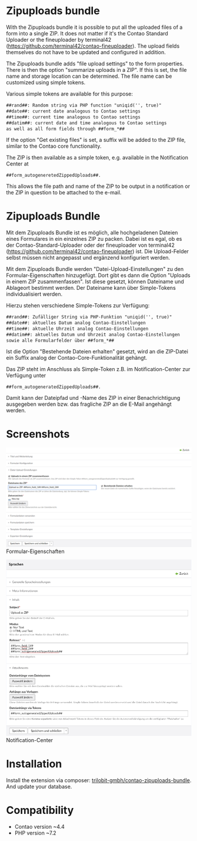 Zipuploads bundle
==================

With the Zipuploads bundle it is possible to put all the uploaded files of a form into a single ZIP. It does not matter if it's the Contao Standard Uploader or the fineuploader by terminal42 (https://github.com/terminal42/contao-fineuploader). The upload fields themselves do not have to be updated and configured in addition.

The Zipuploads bundle adds "file upload settings" to the form properties. There is then the option "summarize uploads in a ZIP". If this is set, the file name and storage location can be determined. The file name can be customized using simple tokens.

Various simple tokens are available for this purpose:
   
    ##rand##: Random string via PHP function "uniqid('', true)"  
    ##date##: current date analogous to Contao settings  
    ##time##: current time analogous to Contao settings  
    ##datim##: current date and time analogous to Contao settings  
    as well as all form fields through ##form_*##  
If the option "Get existing files" is set, a suffix will be added to the ZIP file, similar to the Contao core functionality.

The ZIP is then available as a simple token, e.g. available in the Notification Center at 

    ##form_autogeneretedZippedUploads##.

This allows the file path and name of the ZIP to be output in a notification or the ZIP in question to be attached to the e-mail.

Zipuploads Bundle
==================

Mit dem Zipuploads Bundle ist es möglich, alle hochgeladenen Dateien eines Formulares in ein einzelnes ZIP zu packen. Dabei ist es egal, ob es der Contao-Standard-Uploader oder der fineuploader von terminal42 (https://github.com/terminal42/contao-fineuploader) ist. Die Upload-Felder selbst müssen nicht angepasst und ergänzend konfiguriert werden.

Mit dem Zipuploads Bundle werden "Datei-Upload-Einstellungen" zu den Formular-Eigenschaften hinzugefügt. Dort gibt es dann die Option "Uploads in einem ZIP zusammenfassen". Ist diese gesetzt, können Dateiname und Ablageort bestimmt werden. Der Dateiname kann über Simple-Tokens individualisiert werden.

Hierzu stehen verschiedene Simple-Tokens zur Verfügung:

    ##rand##: Zufälliger String via PHP-Funktion "uniqid('', true)"  
    ##date##: aktuelles Datum analog Contao-Einstellungen  
    ##time##: aktuelle Uhrzeit analog Contao-Einstellungen  
    ##datim##: aktuelles Datum und Uhrzeit analog Contao-Einstellungen  
    sowie alle Formularfelder über ##form_*##  
Ist die Option "Bestehende Dateien erhalten" gesetzt, wird an die ZIP-Datei ein Suffix analog der Contao-Core-Funktionalität gehängt.

Das ZIP steht im Anschluss als Simple-Token z.B. im Notification-Center zur Verfügung unter

    ##form_autogeneratedZippedUploads##.

Damit kann der Dateipfad und -Name des ZIP in einer Benachrichtigung ausgegeben werden bzw. das fragliche ZIP an die E-Mail angehängt werden.

Screenshots
===========

![](docs/images/Formulareigenschaften.png)
Formular-Eigenschaften

![](docs/images/Notification-Center.png)
Notification-Center

Installation
============

Install the extension via composer: [trilobit-gmbh/contao-zipuploads-bundle](https://packagist.org/packages/trilobit-gmbh/contao-zipuploads-bundle).  
And update your database.

Compatibility
=============

* Contao version ~4.4
* PHP version ~7.2
